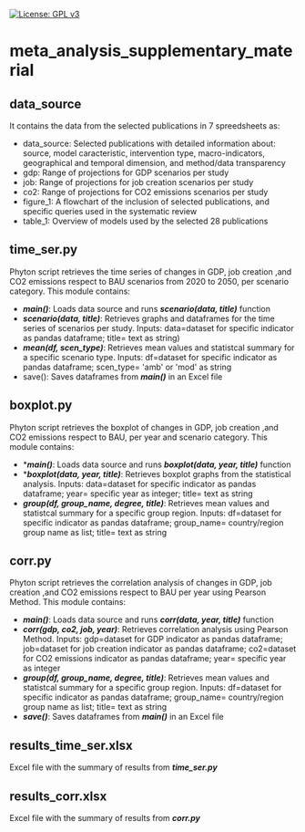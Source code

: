 [![License: GPL v3](https://img.shields.io/badge/License-GPL%20v3-blue.svg)](https://www.gnu.org/licenses/gpl-3.0)

# meta_analysis_supplementary_material

## data_source
It contains the data from the selected publications in 7 spreedsheets as:
* data_source: Selected publications with detailed information about: source, model caracteristic, intervention type, macro-indicators,                  geographical and temporal dimension, and method/data transparency
* gdp: Range of projections for GDP scenarios per study
* job: Range of projections for job creation scenarios per study
* co2: Range of projections for CO2 emissions scenarios per study
* figure_1: A flowchart  of the inclusion of selected publications, and specific queries used in the systematic review
* table_1: Overview of models used by the selected 28 publications


## time_ser.py
Phyton script retrieves the time series of changes in GDP, job creation ,and CO2 emissions respect to BAU scenarios from 2020 to 2050, per scenario category. This module contains:
* ***main()***: Loads data source and runs ***scenario(data, title)*** function
* ***scenario(data, title)***: Retrieves  graphs and dataframes for the time series of scenarios per study. Inputs: data=dataset for specific indicator as pandas dataframe; title= text as string)
* ***mean(df, scen_type)***: Retrieves mean values and statistcal summary for a specific scenario type. Inputs: df=dataset for specific indicator as pandas dataframe; scen_type= 'amb' or 'mod' as string
* save(): Saves dataframes from ***main()*** in an Excel file

## boxplot.py
Phyton script retrieves the boxplot of changes in GDP, job creation ,and CO2 emissions respect to BAU, per year and scenario category. This module contains:
* ****main()***: Loads data source and runs ***boxplot(data, year, title)*** function
* ****boxplot(data, year, title)***: Retrieves boxplot graphs from the statistical analysis. Inputs: data=dataset for specific indicator as pandas dataframe; year= specific year as integer; title= text as string
* ***group(df, group_name, degree, title)***: Retrieves mean values and statistcal summary for a specific group region. Inputs: df=dataset for specific indicator as pandas dataframe; group_name= country/region group name as list; title= text as string

## corr.py
Phyton script retrieves the correlation analysis of changes in GDP, job creation ,and CO2 emissions respect to BAU per year using Pearson Method. This module contains:
* ***main()***: Loads data source and runs ***corr(data, year, title)*** function
* ***corr(gdp, co2, job, year)***: Retrieves correlation analysis using Pearson Method. Inputs: gdp=dataset for GDP indicator as pandas dataframe; job=dataset for job creation indicator as pandas dataframe; co2=dataset for CO2 emissions indicator as pandas dataframe; year= specific year as integer
 * ***group(df, group_name, degree, title)***: Retrieves mean values and statistcal summary for a specific group region. Inputs: df=dataset for specific indicator as pandas dataframe; group_name= country/region group name as list; title= text as string
* ***save()***: Saves dataframes from ***main()*** in an Excel file

## results_time_ser.xlsx
Excel file with the summary of results from ***time_ser.py***

## results_corr.xlsx
Excel file with the summary of results from ***corr.py***
